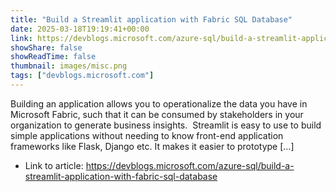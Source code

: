 ```yaml
---
title: "Build a Streamlit application with Fabric SQL Database"
date: 2025-03-18T19:19:41+00:00
link: https://devblogs.microsoft.com/azure-sql/build-a-streamlit-application-with-fabric-sql-database
showShare: false
showReadTime: false
thumbnail: images/misc.png
tags: ["devblogs.microsoft.com"]
---
```

Building an application allows you to operationalize the data you have in Microsoft Fabric, such that it can be consumed by stakeholders in your organization to generate business insights.  Streamlit is easy to use to build simple applications without needing to know front-end application frameworks like Flask, Django etc. It makes it easier to prototype […]

- Link to article: https://devblogs.microsoft.com/azure-sql/build-a-streamlit-application-with-fabric-sql-database